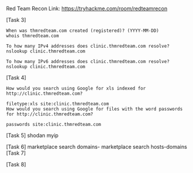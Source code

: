 Red Team Recon
Link: https://tryhackme.com/room/redteamrecon

[Task 3]
```
When was thmredteam.com created (registered)? (YYYY-MM-DD)
whois thmredteam.com

To how many IPv4 addresses does clinic.thmredteam.com resolve?
nslookup clinic.thmredteam.com

To how many IPv6 addresses does clinic.thmredteam.com resolve?
nslookup clinic.thmredteam.com

```

[Task 4]
```
How would you search using Google for xls indexed for http://clinic.thmredteam.com?

filetype:xls site:clinic.thmredteam.com
How would you search using Google for files with the word passwords for http://clinic.thmredteam.com?

passwords site:clinic.thmredteam.com
```
[Task 5]
shodan myip

[Task 6]
 marketplace search domains-
marketplace search hosts-domains
[Task 7]

[Task 8]


